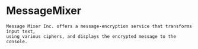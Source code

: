 # MessageMixer
    Message Mixer Inc. offers a message-encryption service that transforms input text, 
    using various ciphers, and displays the encrypted message to the console.
